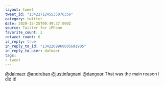 ```yaml
---
layout: tweet
tweet_id: "1342271245535076356"
category: twitter
date: 2020-12-25T00:49:37.000Z
source: Twitter for iPhone
favorite_count: 2
retweet_count: 0
is_reply: true
in_reply_to_id: "1342269960605691905"
in_reply_to_user: dalmaer
tags:
- tweet
---
```


[@dalmaer](https://twitter.com/@dalmaer) [@andreban](https://twitter.com/@andreban) [@justinfagnani](https://twitter.com/@justinfagnani) [@dangoor](https://twitter.com/@dangoor) That was the main reason I did it!
